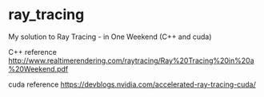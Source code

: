 # ray_tracing
My solution to Ray Tracing - in One Weekend (C++ and cuda)

C++ reference
http://www.realtimerendering.com/raytracing/Ray%20Tracing%20in%20a%20Weekend.pdf

cuda reference
https://devblogs.nvidia.com/accelerated-ray-tracing-cuda/

